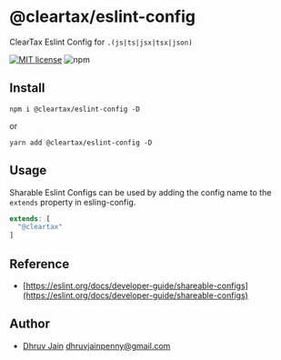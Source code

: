 # @cleartax/eslint-config

ClearTax Eslint Config for `.(js|ts|jsx|tsx|json)`

[![MIT license](https://img.shields.io/badge/License-MIT-blue.svg)](https://lbesson.mit-license.org/)
![npm](https://img.shields.io/npm/v/@cleartax/eslint-config?color=green&style=flat-square)

## Install

`npm i @cleartax/eslint-config -D`

or

`yarn add @cleartax/eslint-config -D`

## Usage

Sharable Eslint Configs can be used by adding the config name to the `extends` property in esling-config.

```js
extends: [
  "@cleartax"
]
```

## Reference

- [https://eslint.org/docs/developer-guide/shareable-configs](https://eslint.org/docs/developer-guide/shareable-configs)

## Author

- [Dhruv Jain](https://github.com/maddhruv) <dhruvjainpenny@gmail.com>
